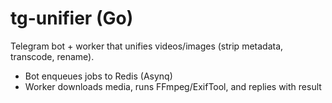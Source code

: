 # tg-unifier (Go)
Telegram bot + worker that unifies videos/images (strip metadata, transcode, rename).
- Bot enqueues jobs to Redis (Asynq)
- Worker downloads media, runs FFmpeg/ExifTool, and replies with result
